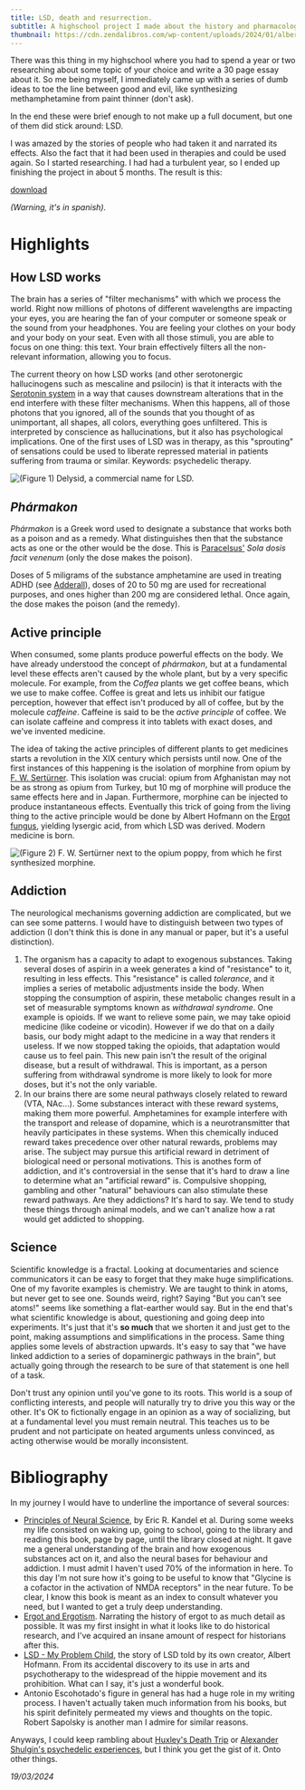 ```yaml
---
title: LSD, death and resurrection.
subtitle: A highschool project I made about the history and pharmacology of LSD.
thumbnail: https://cdn.zendalibros.com/wp-content/uploads/2024/01/albert-hoffman-lsd-scaled.jpg
---
```


There was this thing in my highschool where you had to spend a year or two researching about some topic of your choice and write a 30 page essay about it. So me being myself, I immediately came up with a series of dumb ideas to toe the line between good and evil, like synthesizing methamphetamine from paint thinner (don't ask).

In the end these were brief enough to not make up a full document, but one of them did stick around: LSD.

I was amazed by the stories of people who had taken it and narrated its effects. Also the fact that it had been used in therapies and could be used again. So I started researching. I had had a turbulent year, so I ended up finishing the project in about 5 months. The result is this:

[download](/lsd/LSD.pdf)

*(Warning, it's in spanish).*

# Highlights

## How LSD works

The brain has a series of "filter mechanisms" with which we process the world. Right now millions of photons of different wavelengths are impacting your eyes, you are hearing the fan of your computer or someone speak or the sound from your headphones. You are feeling your clothes on your body and your body on your seat. Even with all those stimuli, you are able to focus on one thing: this text. Your brain effectively filters all the non-relevant information, allowing you to focus.

The current theory on how LSD works (and other serotonergic hallucinogens such as mescaline and psilocin) is that it interacts with the [Serotonin system](https://www.ncbi.nlm.nih.gov/pmc/articles/PMC5864293/#:~:text=In%20the%20central%20nervous%20system,system%20in%20the%20human%20brain.) in a way that causes downstream alterations that in the end interfere with these filter mechanisms. When this happens, all of those photons that you ignored, all of the sounds that you thought of as unimportant, all shapes, all colors, everything goes unfiltered. This is interpreted by conscience as hallucinations, but it also has psychological implications. One of the first uses of LSD was in therapy, as this "sprouting" of sensations could be used to liberate repressed material in patients suffering from trauma or similar. Keywords: psychedelic therapy.

![(Figure 1) Delysid, a commercial name for LSD.](/static/articles_media/lsd/delysid.jpg)

## *Phármakon*

*Phármakon* is a Greek word used to designate a substance that works both as a poison and as a remedy. What distinguishes then that the substance acts as one or the other would be the dose. This is [Paracelsus'](https://en.wikipedia.org/wiki/Paracelsus) *Sola dosis facit venenum* (only the dose makes the poison).

Doses of 5 miligrams of the substance amphetamine are used in treating ADHD (see [Adderall](https://en.wikipedia.org/wiki/Adderall)), doses of 20 to 50 mg are used for recreational purposes, and ones higher than 200 mg are considered lethal. Once again, the dose makes the poison (and the remedy).

## Active principle

When consumed, some plants produce powerful effects on the body. We have already understood the concept of *phármakon*, but at a fundamental level these effects aren't caused by the whole plant, but by a very specific molecule. For example, from the *Coffea* plants we get coffee beans, which we use to make coffee. Coffee is great and lets us inhibit our fatigue perception, however that effect isn't produced by all of coffee, but by the molecule *caffeine*. Caffeine is said to be the *active principle* of coffee. We can isolate caffeine and compress it into tablets with exact doses, and we've invented medicine.

The idea of taking the active principles of different plants to get medicines starts a revolution in the XIX century which persists until now. One of the first instances of this happening is the isolation of morphine from opium by [F. W. Sertürner](https://en.wikipedia.org/wiki/Friedrich_Sert%C3%BCrner). This isolation was crucial: opium from Afghanistan may not be as strong as opium from Turkey, but 10 mg of morphine will produce the same effects here and in Japan. Furthermore, morphine can be injected to produce instantaneous effects. Eventually this trick of going from the living thing to the active principle would be done by Albert Hofmann on the [Ergot fungus](https://en.wikipedia.org/wiki/Ergot), yielding lysergic acid, from which LSD was derived. Modern medicine is born.

![(Figure 2) F. W. Sertürner next to the opium poppy, from which he first synthesized morphine.](/static/articles_media/lsd/serturner.png)

## Addiction

The neurological mechanisms governing addiction are complicated, but we can see some patterns. I would have to distinguish between two types of addiction (I don't think this is done in any manual or paper, but it's a useful distinction).

1. The organism has a capacity to adapt to exogenous substances. Taking several doses of aspirin in a week generates a kind of "resistance" to it, resulting in less effects. This "resistance" is called *tolerance*, and it implies a series of metabolic adjustments inside the body. When stopping the consumption of aspirin, these metabolic changes result in a set of measurable symptoms known as *withdrawal syndrome*. One example is opioids. If we want to relieve some pain, we may take opioid medicine (like codeine or vicodin). However if we do that on a daily basis, our body might adapt to the medicine in a way that renders it useless. If we now stopped taking the opioids, that adaptation would cause us to feel pain. This new pain isn't the result of the original disease, but a result of withdrawal. This is important, as a person suffering from withdrawal syndrome is more likely to look for more doses, but it's not the only variable.
2. In our brains there are some neural pathways closely related to reward (VTA, NAc...). Some substances interact with these reward systems, making them more powerful. Amphetamines for example interfere with the transport and release of dopamine, which is a neurotransmitter that heavily participates in these systems. When this chemically induced reward takes precedence over other natural rewards, problems may arise. The subject may pursue this artificial reward in detriment of biological need or personal motivations. This is anothes form of addiction, and it's controversial in the sense that it's hard to draw a line to determine what an "artificial reward" is. Compulsive shopping, gambling and other "natural" behaviours can also stimulate these reward pathways. Are they addictions? It's hard to say. We tend to study these things through animal models, and we can't analize how a rat would get addicted to shopping.

## Science

Scientific knowledge is a fractal. Looking at documentaries and science communicators it can be easy to forget that they make huge simplifications. One of my favorite examples is chemistry. We are taught to think in atoms, but never get to see one. Sounds weird, right? Saying "But you can't see atoms!" seems like something a flat-earther would say. But in the end that's what scientific knowledge is about, questioning and going deep into experiments. It's just that it's **so much** that we shorten it and just get to the point, making assumptions and simplifications in the process. Same thing applies some levels of abstraction upwards. It's easy to say that "we have linked addiction to a series of dopaminergic pathways in the brain", but actually going through the research to be sure of that statement is one hell of a task.

Don't trust any opinion until you've gone to its roots. This world is a soup of conflicting interests, and people will naturally try to drive you this way or the other. It's OK to fictionally engage in an opinion as a way of socializing, but at a fundamental level you must remain neutral. This teaches us to be prudent and not participate on heated arguments unless convinced, as acting otherwise would be morally inconsistent.

# Bibliography

In my journey I would have to underline the importance of several sources:

- [Principles of Neural Science](https://web.stanford.edu/~shenoy/GroupPublications/PNS-6thEdition-FullBook.pdf), by Eric R. Kandel et al. During some weeks my life consisted on waking up, going to school, going to the library and reading this book, page by page, until the library closed at night. It gave me a general understanding of the brain and how exogenous substances act on it, and also the neural bases for behaviour and addiction. I must admit I haven't used 70% of the information in here. To this day I'm not sure how it's going to be useful to know that "Glycine is a cofactor in the activation of NMDA receptors" in the near future. To be clear, I know this book is meant as an index to consult whatever you need, but I wanted to get a truly deep understanding.
- [Ergot and Ergotism](https://wellcomecollection.org/works/kwksaq4n/items?canvas=2). Narrating the history of ergot to as much detail as possible. It was my first insight in what it looks like to do historical research, and I've acquired an insane amount of respect for historians after this.
- [LSD - My Problem Child](https://maps.org/images/pdf/books/lsdmyproblemchild.pdf), the story of LSD told by its own creator, Albert Hofmann. From its accidental discovery to its use in arts and psychotherapy to the widespread of the hippie movement and its prohibition. What can I say, it's just a wonderful book.
- Antonio Escohotado's figure in general has had a huge role in my writing process. I haven't actually taken much information from his books, but his spirit definitely permeated my views and thoughts on the topic. Robert Sapolsky is another man I admire for similar reasons.

Anyways, I could keep rambling about [Huxley's Death Trip](https://www.youtube.com/watch?v=5BzvC2t_LeI) or [Alexander Shulgin's psychedelic experiences](https://en.wikipedia.org/wiki/PiHKAL), but I think you get the gist of it. Onto other things.

*19/03/2024*
